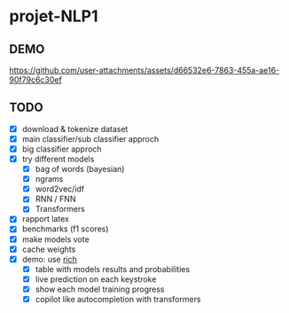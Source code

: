 # projet-NLP1

## DEMO



https://github.com/user-attachments/assets/d66532e6-7863-455a-ae16-90f79c6c30ef


## TODO

- [x] download & tokenize dataset
- [x] main classifier/sub classifier approch
- [x] big classifier approch
- [x] try different models
  - [x] bag of words (bayesian)
  - [x] ngrams
  - [x] word2vec/idf
  - [x] RNN / FNN
  - [x] Transformers
- [x] rapport latex
- [x] benchmarks (f1 scores)
- [x] make models vote
- [x] cache weights
- [x] demo: use [rich](https://github.com/Textualize/rich)
  - [x] table with models results and probabilities
  - [x] live prediction on each keystroke
  - [x] show each model training progress
  - [x] copilot like autocompletion with transformers
